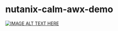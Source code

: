 # nutanix-calm-awx-demo

[![IMAGE ALT TEXT HERE](https://img.youtube.com/vi/Vic-EdRUTQE/0.jpg)](https://www.youtube.com/watch?v=https://img.youtube.com/vi/Vic-EdRUTQE/0.jpg)